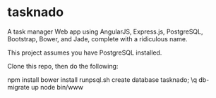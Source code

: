 tasknado
========

A task manager Web app using AngularJS, Express.js, PostgreSQL, Bootstrap, Bower, and Jade, complete with a ridiculous name.

This project assumes you have PostgreSQL installed.

Clone this repo, then do the following:

npm install
bower install
runpsql.sh
    create database tasknado;
    \q
db-migrate up
node bin/www
